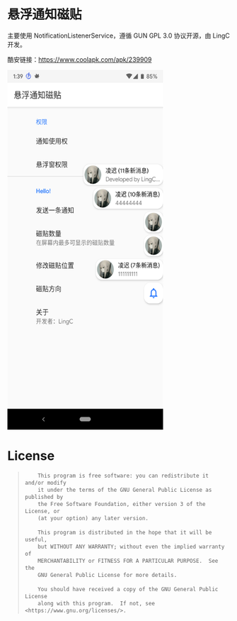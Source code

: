 # 悬浮通知磁贴

主要使用 NotificationListenerService，遵循 GUN GPL 3.0 协议开源，由 LingC 开发。

酷安链接：<https://www.coolapk.com/apk/239909> 



<img src="https://github.com/HelloLingC/floating-tile/blob/master/screenshot/1.png" alt="截图1"  width="352" height="811">



# License

> ```
>     This program is free software: you can redistribute it and/or modify
>     it under the terms of the GNU General Public License as published by
>     the Free Software Foundation, either version 3 of the License, or
>     (at your option) any later version.
> 
>     This program is distributed in the hope that it will be useful,
>     but WITHOUT ANY WARRANTY; without even the implied warranty of
>     MERCHANTABILITY or FITNESS FOR A PARTICULAR PURPOSE.  See the
>     GNU General Public License for more details.
> 
>     You should have received a copy of the GNU General Public License
>     along with this program.  If not, see <https://www.gnu.org/licenses/>.
> ```
